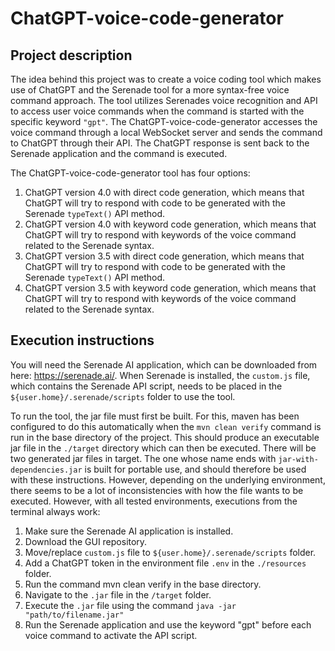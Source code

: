 # ChatGPT-voice-code-generator

## Project description
The idea behind this project was to create a voice coding tool which makes use of ChatGPT and
the Serenade tool for a more syntax-free voice command approach. The tool utilizes Serenades
voice recognition and API to access user voice commands when the command is started with the specific
keyword `"gpt"`. The ChatGPT-voice-code-generator accesses the voice command through a local WebSocket
server and sends the command to ChatGPT through their API. The ChatGPT response is sent back to the
Serenade application and the command is executed.

The ChatGPT-voice-code-generator tool has four options:
1. ChatGPT version 4.0 with direct code generation, which means that ChatGPT will try to respond with code
   to be generated with the Serenade `typeText()` API method.
2. ChatGPT version 4.0 with keyword code generation, which means that ChatGPT will try to respond with
   keywords of the voice command related to the Serenade syntax.
3. ChatGPT version 3.5 with direct code generation, which means that ChatGPT will try to respond with code
   to be generated with the Serenade `typeText()` API method.
4. ChatGPT version 3.5 with keyword code generation, which means that ChatGPT will try to respond with
   keywords of the voice command related to the Serenade syntax.

## Execution instructions
You will need the Serenade AI application, which can be downloaded from here: https://serenade.ai/. When Serenade
is installed, the `custom.js` file, which contains the Serenade API script, needs to be placed in the
`${user.home}/.serenade/scripts` folder to use the tool.

To run the tool, the jar file must first be built. For this, maven has been configured to do this automatically when 
the `mvn clean verify` command is run in the base directory of the project. This should produce an executable jar file 
in the `./target` directory which can then be executed. There will be two generated jar files in target. The one whose 
name ends with `jar-with-dependencies.jar` is built for portable use, and should therefore be used with these 
instructions. However, depending on the underlying environment, there seems to be a lot of inconsistencies with how 
the file wants to be executed. However, with all tested environments, executions from the terminal always work:

1. Make sure the Serenade AI application is installed.
2. Download the GUI repository.
3. Move/replace `custom.js` file to `${user.home}/.serenade/scripts` folder.
4. Add a ChatGPT token in the environment file `.env` in the `./resources` folder.
5. Run the command mvn clean verify in the base directory.
6. Navigate to the `.jar` file in the `/target` folder.
7. Execute the `.jar` file using the command `java -jar "path/to/filename.jar"`
8. Run the Serenade application and use the keyword "gpt" before each voice command to activate the API script.
